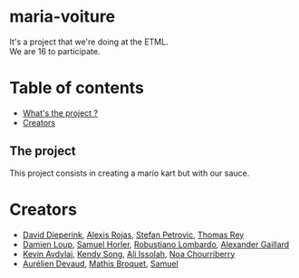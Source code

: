 # maria-voiture
<div align="justify">
It's a project that we're doing at the ETML. <br>
We are 16 to participate.
</div>

# Table of contents
- [What's the project ?](#the-project)
- [Creators](#creators)

## The project
<div align="justify">
This project consists in creating a mario kart but with our sauce.
</div>
  
# Creators
- [David Dieperink](https://github.com/dieperid), [Alexis Rojas](https://github.com/Alexis1476), [Stefan Petrovic](https://github.com/XiJune), [Thomas Rey](https://github.com/ThomasRey1)
- [Damien Loup](https://github.com/dam277), [Samuel Horler](https://github.com/Samhpj), [Robustiano Lombardo](https://github.com/Robi2004), [Alexander Gaillard](https://github.com/StreallyX)
- [Kevin Avdylaj](https://github.com/KevAvd), [Kendy Song](https://github.com/Kendysg), [Ali Issolah](https://github.com/Alicid2a), [Noa Chourriberry](https://github.com/noacid2a)
- [Aurélien Devaud](https://github.com/AureDeva), [Mathis Broquet](https://github.com/MathisBroquet), [Samuel](https://github.com/SamDev38)
